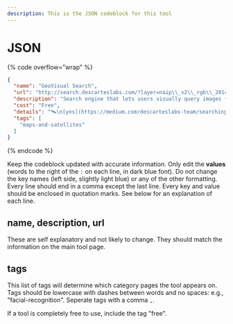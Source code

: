 ```yaml
---
description: This is the JSON codeblock for this tool
---
```


# JSON

{% code overflow="wrap" %}
```json
{
  "name": "GeoVisual Search",
  "url": "http://search.descarteslabs.com/?layer=naip\\_v2\\_rgb\\_2014-2015#lat=39.2322531\\&lng=-100.8544921\\&skipTut=true\\&zoom=5",
  "description": "Search engine that lets users visually query images for similar geographic features. The platform from Descartes Labs is built on satellite imagery from Landsat, the National Agriculture Imagery Program (NAIP), and PlanetScope.",
  "cost": "Free",
  "details": "🛰️\n[yes](https://medium.com/descarteslabs-team/searching-the-world-wide-world-357828cf479a)",
  "tags": [
    "maps-and-satellites"
  ]
}
```
{% endcode %}

Keep the codeblock updated with accurate information. Only edit the **values** (words to the right of the `:` on each line, in dark blue font). Do not change the key names (left side, slightly light blue) or any of the other formatting. Every line should end in a comma except the last line. Every key and value should be enclosed in quotation marks. See below for an explanation of each line.&#x20;

## name, description, url

These are self explanatory and not likely to change. They should match the information on the main tool page.

## tags

This list of tags will determine which category pages the tool appears on. Tags should be lowercase with dashes between words and no spaces: e.g., "facial-recognition". Seperate tags with a comma `,`.

If a tool is completely free to use, include the tag "free".


